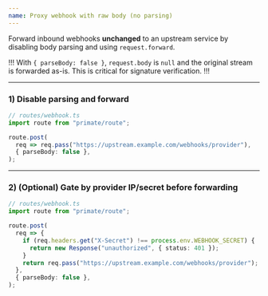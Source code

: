 ```yaml
---
name: Proxy webhook with raw body (no parsing)
---
```


Forward inbound webhooks **unchanged** to an upstream service by disabling body parsing
and using `request.forward`.

!!!
With `{ parseBody: false }`, `request.body` is `null` and the original stream is forwarded as-is.
This is critical for signature verification.
!!!

---

### 1) Disable parsing and forward

```ts
// routes/webhook.ts
import route from "primate/route";

route.post(
  req => req.pass("https://upstream.example.com/webhooks/provider"),
  { parseBody: false },
);
```

---

### 2) (Optional) Gate by provider IP/secret before forwarding

```ts
// routes/webhook.ts
import route from "primate/route";

route.post(
  req => {
    if (req.headers.get("X-Secret") !== process.env.WEBHOOK_SECRET) {
      return new Response("unauthorized", { status: 401 });
    }
    return req.pass("https://upstream.example.com/webhooks/provider");
  },
  { parseBody: false },
);
```
